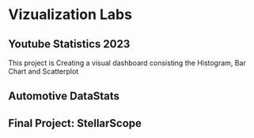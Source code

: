 # Vizualization Labs

## Youtube Statistics 2023

This project is Creating a visual dashboard consisting the Histogram, Bar Chart and Scatterplot 

## Automotive DataStats


## Final Project: StellarScope
